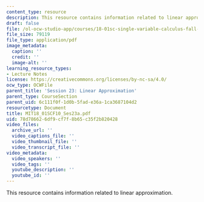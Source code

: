 ```yaml
---
content_type: resource
description: This resource contains information related to linear approximation.
draft: false
file: /ol-ocw-studio-app/courses/18-01sc-single-variable-calculus-fall-2010/78d786626df9cf7f8b65c35f2b820428_MIT18_01SCF10_Ses23a.pdf
file_size: 79119
file_type: application/pdf
image_metadata:
  caption: ''
  credit: ''
  image-alt: ''
learning_resource_types:
- Lecture Notes
license: https://creativecommons.org/licenses/by-nc-sa/4.0/
ocw_type: OCWFile
parent_title: 'Session 23: Linear Approximation'
parent_type: CourseSection
parent_uid: 6c111f0f-1d0b-5fad-e36a-1ca3687104d2
resourcetype: Document
title: MIT18_01SCF10_Ses23a.pdf
uid: 78d78662-6df9-cf7f-8b65-c35f2b820428
video_files:
  archive_url: ''
  video_captions_file: ''
  video_thumbnail_file: ''
  video_transcript_file: ''
video_metadata:
  video_speakers: ''
  video_tags: ''
  youtube_description: ''
  youtube_id: ''
---
```

This resource contains information related to linear approximation.